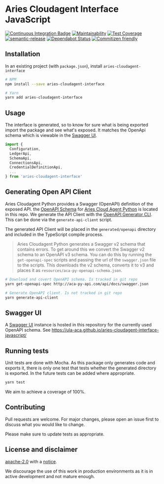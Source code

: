 # Aries Cloudagent Interface JavaScript

[![Continuous Integration Badge](https://github.com/ula-aca/aries-cloudagent-interface-javascript/workflows/Continuous%20Integration/badge.svg)](https://github.com/ula-aca/aries-cloudagent-interface-javascript/actions?query=workflow%3A%22Continuous+Integration%22)
[![Maintainability](https://api.codeclimate.com/v1/badges/da7f49f8f29937645ba3/maintainability)](https://codeclimate.com/github/ula-aca/aries-cloudagent-interface-javascript/maintainability)
[![Test Coverage](https://api.codeclimate.com/v1/badges/da7f49f8f29937645ba3/test_coverage)](https://codeclimate.com/github/ula-aca/aries-cloudagent-interface-javascript/test_coverage)
[![semantic-release](https://img.shields.io/badge/%20%20%F0%9F%93%A6%F0%9F%9A%80-semantic--release-e10079.svg)](https://github.com/semantic-release/semantic-release)
[![Dependabot Status](https://api.dependabot.com/badges/status?host=github&repo=ula-aca/aries-cloudagent-interface-javascript)](https://dependabot.com)
[![Commitizen friendly](https://img.shields.io/badge/commitizen-friendly-brightgreen.svg)](http://commitizen.github.io/cz-cli/)

## Installation

In an existing project (with `package.json`), install `aries-cloudagent-interface`

```bash
# NPM
npm install --save aries-cloudagent-interface

# Yarn
yarn add aries-cloudagent-interface
```

## Usage

The interface is generated, so to know for sure what is being exported import the package and see what's exposed. It matches the OpenApi schema which is viewable in the [Swagger UI](#swagger-ui).

```typescript
import {
  Configuration,
  LedgerApi,
  SchemaApi,
  ConnectionsApi,
  CredentialDefinitionApi,
  ...
} from 'aries-cloudagent-interface'
```

## Generating Open API Client

Aries Cloudagent Python provides a Swagger (OpenAPI) definition of the exposed API. the [OpenAPI Schema](resources/aca-py-openapi-schema.json) for [Aries Cloud Agent Python](https://github.com/hyperledger/aries-cloudagent-python) is located in this repo. We generate the API Client with the [OpenAPI Generator CLI](https://github.com/openapitools/openapi-generator-cli). This can be done via the `generate-api-client` script.

The generated API Client will be placed in the `generated/openapi` directory and included in the TypeScript compile process.

> Aries Cloudagent Python generates a Swagger v2 schema that contains errors. To get around this we convert the Swagger v2 schema to an OpenAPI v3 schema. You can do this by running the `get-openapi-spec` scripts and passing the url of the `swagger.json` file to the scripts. This downloads the v2 schema, converts it to v3 and places it as `resources/aca-py-openapi-schema.json`.

```bash
# Download and covert OpenAPI schema. Is tracked in git repo
yarn get-openapi-spec http://aca-py-api.com/api/docs/swagger.json

# Generate OpenAPI client. Is not tracked in git repo
yarn generate-api-client
```

## Swagger UI

A [Swagger UI](https://github.com/swagger-api/swagger-ui) instance is hosted in this repository for the currently used OpenAPI schema. See https://ula-aca.github.io/aries-cloudagent-interface-javascript/

## Running tests

Unit tests are done with Mocha. As this package only generates code and exports it, there is only one test that tests whether the generated directory is exported. In the future tests can be added where appropriate.

```bash
yarn test
```

We aim to achieve a coverage of 100%.

## Contributing

Pull requests are welcome. For major changes, please open an issue first to discuss what you would like to change.

Please make sure to update tests as appropriate.

## License and disclaimer

[apache-2.0](https://choosealicense.com/licenses/apache-2.0/) with a [notice](NOTICE).

We discourage the use of this work in production environments as it is in active development and not mature enough.
